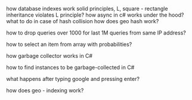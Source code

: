 how database indexes work
solid principles, L, square - rectangle inheritance violates L principle?
how async in c# works under the hood?
what to do in case of hash collision
how does geo hash work?

how to drop queries over 1000 for last 1M queries from same IP address?

how to select an item from array with probabilities?

how garbage collector works in C#

how to find instances to be garbage-collected in C#

what happens after typing google and pressing enter?

how does geo - indexing work?


